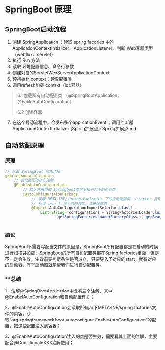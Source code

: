 # SpringBoot 原理
## SpringBoot启动流程
1. 创建 SpringApplication ：读取 spring.facories 中的 ApplicationContextInitializer、ApplicationListener、判断 Web容器类型（webflux、servlet）
2. 执行 Run 方法
3. 读取 环境配置信息、命令行参数
4. 创建对应的ServletWebServerApplicationContext
5. 预初始化 context：读取配置类
6. 调用refresh加载 context（ioc容器）
> 6.1 加载所有自动配置类 （@SpringBootApplication、@EableAutoConfiguration）
>
> 6.2 创建容器
7. 在这个启动流程中，会发布多个applicationEvent ；调用监听器 ApplicationContextInitializer 
 [Spirng扩展点]: Spring扩展点.md

## 自动装配原理

### 原理

```java
// 标识 SpringBoot 应用注解
@SpringBootApplication
    // 自动装配的核心注解
    @EnableAutoConfiguration 
		// 默认注册当前 Springboot类包下和子包下的所有类
		@AutoConfigurationPackage
			// 读取 META-INF/spring.factories 下的自动配置类 （starter 自动装配核心）
			// 利用 import 导入类的特性，注册配置类
			@Import(AutoConfigurationImportSelector.class)
				List<String> configurations = SpringFactoriesLoader.loadFactoryNames(
						getSpringFactoriesLoaderFactoryClass(), getBeanClassLoader());
			
```

### 结论

SpringBoot不需要写配置文件的原因是，SpringBoot所有配置都是在启动的时候进行扫描并加载，SpringBoot的所有自动配置类都在Spring.factories里面，但是不一定会生效，生效前要判断条件是否成立，只要导入了对应的start，就有对应的启动器，有了启动器就能帮我们进行自动配置类。

### **总结

1、注解@SpringBootApplication中含有三个注解，其中@EnabelAutoConfiguration和自动配置有关；

2、@EnableAutoConfiguration会读取所有jar下META-INF/spring.factories文件的内容，获取”org.springframework.boot.autoconfigure.EnableAutoConfiguration“的配置，把这些配置注入到容器；

3、@EnableAutoConfiguration注入的类是否生效，需要看其上面的注解，主要配合@ConditionaleXXX注解使用；